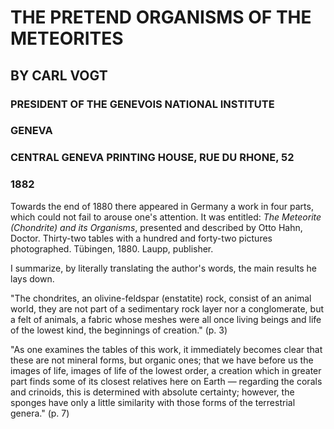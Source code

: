 # THE PRETEND ORGANISMS OF THE METEORITES

## BY CARL VOGT

### PRESIDENT OF THE GENEVOIS NATIONAL INSTITUTE

### GENEVA

### CENTRAL GENEVA PRINTING HOUSE, RUE DU RHONE, 52

### 1882

Towards the end of 1880 there appeared in Germany a work in four parts, which could not fail to arouse one's attention. It was entitled: _The Meteorite (Chondrite) and its Organisms_, presented and described by Otto Hahn, Doctor. Thirty-two tables with a hundred and forty-two pictures photographed. Tübingen, 1880. Laupp, publisher.

I summarize, by literally translating the author's words, the main results he lays down.

"The chondrites, an olivine-feldspar (enstatite) rock, consist of an animal world, they are not part of a sedimentary rock layer nor a conglomerate, but a felt of animals, a fabric whose meshes were all once living beings and life of the lowest kind, the beginnings of creation." (p. 3)

"As one examines the tables of this work, it immediately becomes clear that these are not mineral forms, but organic ones; that we have before us the images of life, images of life of the lowest order, a creation which in greater part finds some of its closest relatives here on Earth — regarding the corals and crinoids, this is determined with absolute certainty; however, the sponges have only a little similarity with those forms of the terrestrial genera." (p. 7)
